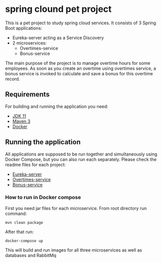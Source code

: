 # spring clound pet project

This is a pet project to study spring cloud services.
It consists of 3 Spring Boot applications:
* Eureka-server acting as a Service Discovery 
* 2 microservices:
  * Overtimes-service
  * Bonus-service
  
The main purpose of the project is to manage overtime hours for some employees.
As soon as you create an overtime using overtimes service, a bonus service is invoked to calculate and save a bonus
 for this overtime record.

## Requirements

For building and running the application you need:

- [JDK 11](https://jdk.java.net/11/)
- [Maven 3](https://maven.apache.org)
- [Docker](https://www.docker.com/)

## Running the application

All applications are supposed to be run together and simultaneously using Docker Compose, but you can also run each
 separately.
Please check the readme files for each project:
- [Eureka-server](https://github.com/dgm90/spring-cloud-pet/blob/master/bonus-service/README.md)
- [Overtimes-service](https://github.com/dgm90/spring-cloud-pet/blob/master/overtimes-service/README.md)
- [Bonus-service](https://github.com/dgm90/spring-cloud-pet/blob/master/eureka-server/README.md)

### How to run in Docker compose

First you need jar files for each microservice. From root directory run command:
```
mvn clean package
```

After that run:
```
docker-compose up
```

This will build and run images for all three microservices as well as databases and RabbitMq 